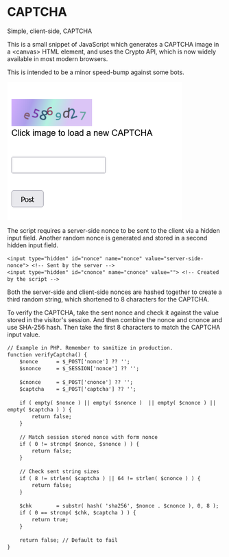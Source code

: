 # CAPTCHA
Simple, client-side, CAPTCHA

This is a small snippet of JavaScript which generates a CAPTCHA image in a \<canvas\> HTML element, and uses the Crypto API, which is now widely available in most modern browsers. 

This is intended to be a minor speed-bump against some bots.

![captcha-form](https://raw.githubusercontent.com/cypnk/CAPTCHA/refs/heads/main/captcha-form.png)

The script requires a server-side nonce to be sent to the client via a hidden input field. Another random nonce is generated and stored in a second hidden input field.
```
<input type="hidden" id="nonce" name="nonce" value="server-side-nonce"> <!-- Sent by the server -->
<input type="hidden" id="cnonce" name="cnonce" value=""> <!-- Created by the script -->
```

Both the server-side and client-side nonces are hashed together to create a third random string, which shortened to 8 characters for the CAPTCHA.

To verify the CAPTCHA, take the sent nonce and check it against the value stored in the visitor's session. And then combine the nonce and cnonce and use SHA-256 hash. Then take the first 8 characters to match the CAPTCHA input value. 
```
// Example in PHP. Remember to sanitize in production.
function verifyCaptcha() {
	$nonce		= $_POST['nonce'] ?? '';
	$snonce		= $_SESSION['nonce'] ?? '';
	
	$cnonce		= $_POST['cnonce'] ?? '';
	$captcha	= $_POST['captcha'] ?? '';
	
	if ( empty( $nonce ) || empty( $snonce )  || empty( $cnonce ) || empty( $captcha ) ) {
		return false;
	}

	// Match session stored nonce with form nonce
	if ( 0 != strcmp( $nonce, $snonce ) ) {
		return false;
	}

	// Check sent string sizes
	if ( 8 != strlen( $captcha ) || 64 != strlen( $cnonce ) ) {
		return false;
	}
	
	$chk		= substr( hash( 'sha256', $nonce . $cnonce ), 0, 8 );
	if ( 0 == strcmp( $chk, $captcha ) ) {
		return true;
	}
	
	return false; // Default to fail
}
```
